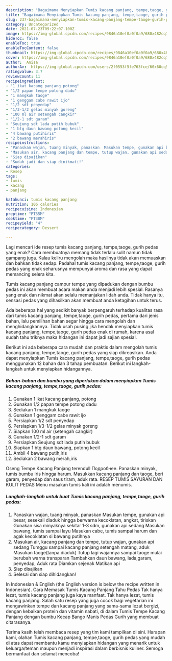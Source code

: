 ```yaml
---
description: "Bagaimana Menyiapkan Tumis kacang panjang, tempe,taoge, gurih pedas Anti Gagal"
title: "Bagaimana Menyiapkan Tumis kacang panjang, tempe,taoge, gurih pedas Anti Gagal"
slug: 237-bagaimana-menyiapkan-tumis-kacang-panjang-tempe-taoge-gurih-pedas-anti-gagal
category: Uncategorized
date: 2021-07-23T09:22:07.100Z
image: https://img-global.cpcdn.com/recipes/9846a10ef0a0f0a9/680x482cq70/tumis-kacang-panjang-tempetaoge-gurih-pedas-foto-resep-utama.jpg
hideToc: false
enableToc: true
enableTocContent: false
thumbnail: https://img-global.cpcdn.com/recipes/9846a10ef0a0f0a9/680x482cq70/tumis-kacang-panjang-tempetaoge-gurih-pedas-foto-resep-utama.jpg
cover: https://img-global.cpcdn.com/recipes/9846a10ef0a0f0a9/680x482cq70/tumis-kacang-panjang-tempetaoge-gurih-pedas-foto-resep-utama.jpg
author:  Anisa
authorAv:  https://img-global.cpcdn.com/users/2f0553f5fe763fce/60x60cq50/avatar.jpg
ratingvalue: 3.7
reviewcount: 11
recipeingredient:
- "1 ikat kacang panjang potong"
- "1/2 papan tempe potong dadu"
- "1 mangkuk taoge"
- "1 genggam cabe rawit ijo"
- "1/2 sdt penyedap"
- "1/3-1/2 gelas minyak goreng"
- "100 ml air setengah cangkir"
- "1/2-1 sdt garam"
- "Seujung sdt lada putih bubuk"
- "1 btg daun bawang potong kecil"
- "4 bawang putihiris"
- "2 bawang merahiris"
recipeinstructions:
- "Panaskan wajan, tuang minyak, panaskan  Masukan tempe, gunakan api besar, sesekali diaduk hingga berwarna kecoklatan, angkat, tiriskan  Gunakan sisa minyaknya sekitar 1-3 sdm, gunakan api sedang  Masukan bawang, tumis sampai layu  Masukan cabe, tumis sampai harum dan agak kecoklatan si bawang putihnya"
- "Masukan air, kacang panjang dan tempe, tutup wajan, gunakan api sedang  Tumggu sampai kacang panjang setengah matang, aduk  Masukan taoge(tanpa diaduk) Tutup lagi wajannya sampai taoge mulai berubah warna transparan  Tambahkan daun bawang, lada,garam, penyedap,   Aduk rata  Diamkan sejenak  Matikan api"
- "Siap disajikan"
- "Sudah jadi dan siap dinikmati!"
categories:
- Resep
tags:
- tumis
- kacang
- panjang

katakunci: tumis kacang panjang 
nutrition: 106 calories
recipecuisine: Indonesian
preptime: "PT35M"
cooktime: "PT38M"
recipeyield: "4"
recipecategory: Dessert

---
```



Lagi mencari ide resep tumis kacang panjang, tempe,taoge, gurih pedas yang enak? Cara membuatnya memang tidak terlalu sulit namun tidak gampang juga. Kalau keliru mengolah maka hasilnya tidak akan memuaskan dan bahkan tidak sedap. Padahal tumis kacang panjang, tempe,taoge, gurih pedas yang enak seharusnya mempunyai aroma dan rasa yang dapat memancing selera kita.


Tumis kacang panjang campur tempe yang dipadukan dengan bumbu pedas ini akan membuat acara makan anda menjadi lebih spesial. Rasanya yang enak dan nikmat akan selalu memanjakan lidah anda. Tidak hanya itu, sensasi pedas yang dihasilkan akan membuat anda ketagihan untuk terus.

Ada beberapa hal yang sedikit banyak berpengaruh terhadap kualitas rasa dari tumis kacang panjang, tempe,taoge, gurih pedas, pertama dari jenis bahan, lalu pemilihan bahan segar hingga cara mengolah dan menghidangkannya. Tidak usah pusing jika hendak menyiapkan tumis kacang panjang, tempe,taoge, gurih pedas enak di rumah, karena asal sudah tahu triknya maka hidangan ini dapat jadi sajian spesial.


Berikut ini ada beberapa cara mudah dan praktis dalam mengolah tumis kacang panjang, tempe,taoge, gurih pedas yang siap dikreasikan. Anda dapat menyiapkan Tumis kacang panjang, tempe,taoge, gurih pedas menggunakan 12 bahan dan 3 tahap pembuatan. Berikut ini langkah-langkah untuk menyiapkan hidangannya.

<!--inarticleads1-->

##### Bahan-bahan dan bumbu yang diperlukan dalam menyiapkan Tumis kacang panjang, tempe,taoge, gurih pedas:

1. Gunakan 1 ikat kacang panjang, potong
1. Gunakan 1/2 papan tempe potong dadu
1. Sediakan 1 mangkuk taoge
1. Gunakan 1 genggam cabe rawit ijo
1. Persiapkan 1/2 sdt penyedap
1. Persiapkan 1/3-1/2 gelas minyak goreng
1. Siapkan 100 ml air (setengah cangkir)
1. Gunakan 1/2-1 sdt garam
1. Persiapkan Seujung sdt lada putih bubuk
1. Siapkan 1 btg daun bawang, potong kecil
1. Ambil 4 bawang putih,iris
1. Sediakan 2 bawang merah,iris


Oseng Tempe Kacang Panjang terendull Подробнее. Panaskan minyak, tumis bumbu iris hingga harum. Masukkan kacang panjang dan taoge, beri garam, penyedap dan saus tiram, aduk rata. RESEP TUMIS SAYURAN DAN KULIT PEDAS Menu masakan tumis kali ini adalah menumis. 

<!--inarticleads2-->

##### Langkah-langkah untuk buat Tumis kacang panjang, tempe,taoge, gurih pedas:

1. Panaskan wajan, tuang minyak, panaskan  Masukan tempe, gunakan api besar, sesekali diaduk hingga berwarna kecoklatan, angkat, tiriskan  Gunakan sisa minyaknya sekitar 1-3 sdm, gunakan api sedang  Masukan bawang, tumis sampai layu  Masukan cabe, tumis sampai harum dan agak kecoklatan si bawang putihnya
1. Masukan air, kacang panjang dan tempe, tutup wajan, gunakan api sedang  Tumggu sampai kacang panjang setengah matang, aduk  Masukan taoge(tanpa diaduk) Tutup lagi wajannya sampai taoge mulai berubah warna transparan  Tambahkan daun bawang, lada,garam, penyedap,   Aduk rata  Diamkan sejenak  Matikan api
1. Siap disajikan
1. Selesai dan siap dihidangkan!

In Indonesian &amp; English (the English version is below the recipe written in Indonesian). Cara Memasak Tumis Kacang Panjang Tahu Pedas Tak hanya lezat, tumis kacang panjang juga kaya manfaat. Tak hanya lezat, tumis kacang panjang. Salah satu resep yang juga cocok bagi vegetarian ini mengawinkan tempe dan kacang panjang yang sama-sama lezat bergizi, dengan kebaikan protein dan vitamin nabati, di dalam Tumis Tempe Kacang Panjang dengan bumbu Kecap Bango Manis Pedas Gurih yang membuat citarasanya. 

Terima kasih telah membaca resep yang tim kami tampilkan di sini. Harapan kami, olahan Tumis kacang panjang, tempe,taoge, gurih pedas yang mudah di atas dapat membantu kamu menyiapkan hidangan yang menarik untuk keluarga/teman maupun menjadi inspirasi dalam berbisnis kuliner. Semoga bermanfaat dan selamat mencoba!
